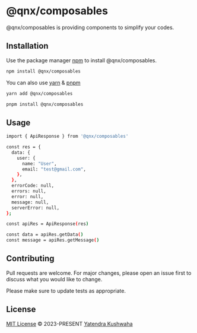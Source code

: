 # @qnx/composables

@qnx/composables is providing components to simplify your codes.

## Installation

Use the package manager [npm](https://www.npmjs.com/) to install @qnx/composables.

```bash
npm install @qnx/composables
```

You can also use [yarn](https://yarnpkg.com/) & [pnpm](https://pnpm.io/)

```bash
yarn add @qnx/composables
```

```bash
pnpm install @qnx/composables
```

## Usage

```bash
import { ApiResponse } from '@qnx/composables'

const res = {
  data: {
    user: {
      name: "User",
      email: "test@gmail.com",
    },
  },
  errorCode: null,
  errors: null,
  error: null,
  message: null,
  serverError: null,
};

const apiRes = ApiResponse(res)

const data = apiRes.getData()
const message = apiRes.getMessage()

```

## Contributing

Pull requests are welcome. For major changes, please open an issue first
to discuss what you would like to change.

Please make sure to update tests as appropriate.

## License

[MIT License](https://github.com/yatendra121/composables/blob/main/LICENSE.md) © 2023-PRESENT [Yatendra Kushwaha](https://github.com/yatendra121)
